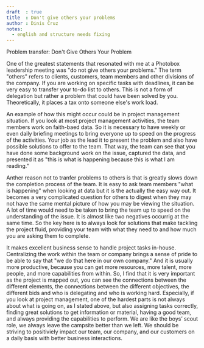 ```yaml
---
draft  : true
title  : Don't give others your problems
author : Dinis Cruz
notes:
  - english and structure needs fixing
---
```

Problem transfer:  Don't Give Others Your Problem

One of the greatest statements that resonated with me at a Photobox leadership meeting was "do not give others your problems."  The term "others" refers to clients, customers, team members and other divisions of the company.  If you are working on specific tasks with deadlines, it can be very easy to transfer your to-do list to others.  This is not a form of delegation but rather a problem that could have been solved by you.  Theoretically, it places a tax onto someone else's work load.  

An example of how this might occur could be in project management situation.  If you look at most project management activities, the team members work on faith-baed data.  So it is necessary to have weekly or even daily briefing meetings to bring everyone up to speed on the progress of the activities.  Your job as the lead it to present the problem and also have possible solutions to offer to the team. That way, the team can see that you have done some background work on the issue, captured the data, and presented it as "this is what is happening because this is what I am reading."

Anther reason not to tranfer problems to others is that is greatly slows down the completion process of the team.  It is easy to ask team members "what is happening" when looking at data but it is the actually the easy way out. It becomes a very complicated question for others to digest when they may not have the same mental picture of how you may be viewing the situation.  A lot of time would need to be taken to bring the team up to speed on the understanding of the issue. It is almost like two negatives occurrig at the same time.  So the key here is to always look for solutions that make tackling the project fluid, providing your team with what they need to and how much you are asking them to complete.

It makes excellent business sense to handle project tasks in-house.  Centralizing the work within the team or company brings a sense of pride to be able to say that "we do that here in our own company."  And it is usually more productive, because you can get more resources, more talent, more people, and more capabilities from within.  So, I find that it is very important as the project is mapped out, you can see the connections between the different elements, the connections between the different objectives, the different bids and who is delegating and who is working hard.  Especially, if you look at project management, one of the hardest parts is not always about what is going on, as I stated above, but also assigning tasks correctly, finding great solutions to get information or material, having a good team, and always providing the capabilities to perform. We are like the boys’ scout role, we always leave the campsite better than we left.  We should be striving to positiviely impact our team, our company, and our customers on a daily basis with better business interactions.  
